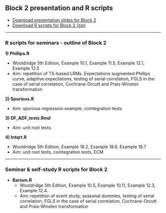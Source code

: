 ## Block 2 presentation and R scripts  

+ [Download presentation slides for Block 2](https://github.com/formanektomas/4EK608_4EK416/raw/master/Block2/Block2.pdf)
+ [Download R scripts for Block 2 (zip) ](https://github.com/formanektomas/4EK608_4EK416/raw/master/Block2/Block2.zip)

--- 

### R scripts for seminars - outline of Block 2

**1) Phillips.R**
+ Wooldridge 5th Edition, Example 10.1, Example 11.5, Example 12.1, Example 12.5  
+ Aim: repetition of TS-based LRMs. Expectations augmented Phillips curve, adaptive expectations, testing of serial correlation, FGLS in the case of serial correlation, Cochrane-Orcutt and Prais-Winsten transformation  

**2) Spurious.R**  
+ Aim: spurious regression example, cointegration tests  

**3) DF_ADF_tests.Rmd**  
+ Aim: unit root tests  

**4) Intqrt.R**  
+ Wooldridge 5th Edition,  Example 18.2,  Example 18.6,  Example 18.7  
+ Aim: unit root tests, cointegration tests, ECM









--- 

### Seminar & self-study R scripts for Block 2

+ **Barium.R**  
    + Wooldridge 5th Edition,  Example 10.5, Example 10.11, Example 12.3, Example 12.4.
    + Aim: repetition of event study, seasonal dummies, testing of serial correlation, FGLS in the case of serial correlation, Cochrane-Orcutt and Prais-Winsten transformation  
